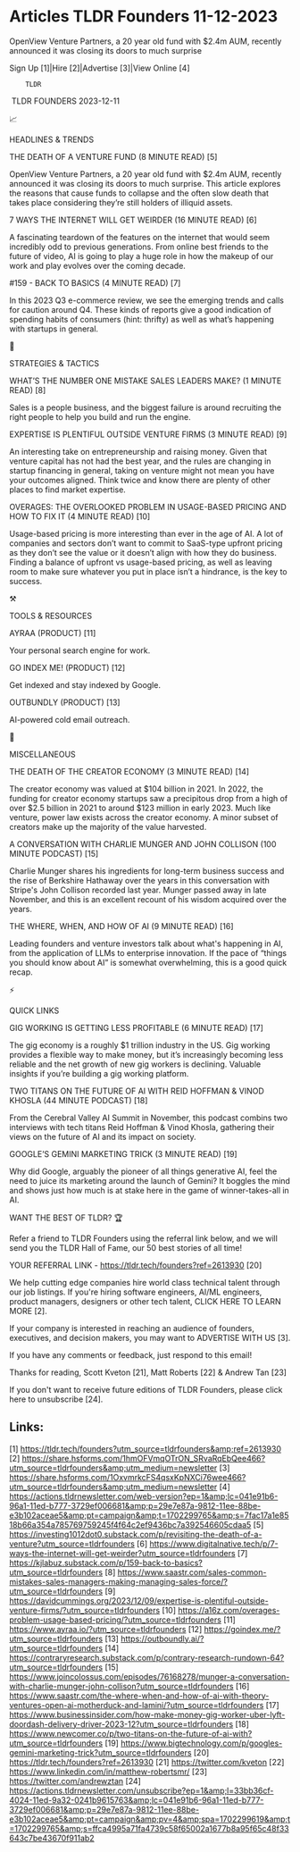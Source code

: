 # Articles TLDR Founders 11-12-2023

OpenView Venture Partners, a 20 year old fund with $2.4m AUM, recently
announced it was closing its doors to much surprise  

Sign Up [1]|Hire [2]|Advertise [3]|View Online [4] 

		TLDR 

 TLDR FOUNDERS 2023-12-11

📈 

HEADLINES & TRENDS

 THE DEATH OF A VENTURE FUND (8 MINUTE READ) [5] 

 OpenView Venture Partners, a 20 year old fund with $2.4m AUM,
recently announced it was closing its doors to much surprise. This
article explores the reasons that cause funds to collapse and the
often slow death that takes place considering they’re still holders
of illiquid assets. 

 7 WAYS THE INTERNET WILL GET WEIRDER (16 MINUTE READ) [6] 

 A fascinating teardown of the features on the internet that would
seem incredibly odd to previous generations. From online best friends
to the future of video, AI is going to play a huge role in how the
makeup of our work and play evolves over the coming decade. 

 #159 - BACK TO BASICS (4 MINUTE READ) [7] 

 In this 2023 Q3 e-commerce review, we see the emerging trends and
calls for caution around Q4. These kinds of reports give a good
indication of spending habits of consumers (hint: thrifty) as well as
what’s happening with startups in general. 

🧠 

STRATEGIES & TACTICS

 WHAT’S THE NUMBER ONE MISTAKE SALES LEADERS MAKE? (1 MINUTE READ)
[8] 

 Sales is a people business, and the biggest failure is around
recruiting the right people to help you build and run the engine. 

 EXPERTISE IS PLENTIFUL OUTSIDE VENTURE FIRMS (3 MINUTE READ) [9] 

 An interesting take on entrepreneurship and raising money. Given that
venture capital has not had the best year, and the rules are changing
in startup financing in general, taking on venture might not mean you
have your outcomes aligned. Think twice and know there are plenty of
other places to find market expertise. 

 OVERAGES: THE OVERLOOKED PROBLEM IN USAGE-BASED PRICING AND HOW TO
FIX IT (4 MINUTE READ) [10] 

 Usage-based pricing is more interesting than ever in the age of AI. A
lot of companies and sectors don’t want to commit to SaaS-type
upfront pricing as they don’t see the value or it doesn’t align
with how they do business. Finding a balance of upfront vs usage-based
pricing, as well as leaving room to make sure whatever you put in
place isn’t a hindrance, is the key to success. 

⚒️ 

TOOLS & RESOURCES

 AYRAA (PRODUCT) [11] 

 Your personal search engine for work. 

 GO INDEX ME! (PRODUCT) [12] 

 Get indexed and stay indexed by Google. 

 OUTBUNDLY (PRODUCT) [13] 

 AI-powered cold email outreach. 

🎁 

MISCELLANEOUS

 THE DEATH OF THE CREATOR ECONOMY (3 MINUTE READ) [14] 

 The creator economy was valued at $104 billion in 2021. In 2022, the
funding for creator economy startups saw a precipitous drop from a
high of over $2.5 billion in 2021 to around $123 million in early
2023. Much like venture, power law exists across the creator economy.
A minor subset of creators make up the majority of the value
harvested. 

 A CONVERSATION WITH CHARLIE MUNGER AND JOHN COLLISON (100 MINUTE
PODCAST) [15] 

 Charlie Munger shares his ingredients for long-term business success
and the rise of Berkshire Hathaway over the years in this conversation
with Stripe's John Collison recorded last year. Munger passed away in
late November, and this is an excellent recount of his wisdom acquired
over the years. 

 THE WHERE, WHEN, AND HOW OF AI (9 MINUTE READ) [16] 

 Leading founders and venture investors talk about what's happening in
AI, from the application of LLMs to enterprise innovation. If the pace
of “things you should know about AI” is somewhat overwhelming,
this is a good quick recap. 

⚡ 

QUICK LINKS

 GIG WORKING IS GETTING LESS PROFITABLE (6 MINUTE READ) [17] 

 The gig economy is a roughly $1 trillion industry in the US. Gig
working provides a flexible way to make money, but it’s increasingly
becoming less reliable and the net growth of new gig workers is
declining. Valuable insights if you’re building a gig working
platform. 

 TWO TITANS ON THE FUTURE OF AI WITH REID HOFFMAN & VINOD KHOSLA (44
MINUTE PODCAST) [18] 

 From the Cerebral Valley AI Summit in November, this podcast combins
two interviews with tech titans Reid Hoffman & Vinod Khosla, gathering
their views on the future of AI and its impact on society. 

 GOOGLE’S GEMINI MARKETING TRICK (3 MINUTE READ) [19] 

 Why did Google, arguably the pioneer of all things generative AI,
feel the need to juice its marketing around the launch of Gemini? It
boggles the mind and shows just how much is at stake here in the game
of winner-takes-all in AI. 

WANT THE BEST OF TLDR? 🏆

Refer a friend to TLDR Founders using the referral link below, and we
will send you the TLDR Hall of Fame, our 50 best stories of all time!

YOUR REFERRAL LINK - https://tldr.tech/founders?ref=2613930 [20]

 We help cutting edge companies hire world class technical talent
through our job listings. If you're hiring software engineers, AI/ML
engineers, product managers, designers or other tech talent, CLICK
HERE TO LEARN MORE [2]. 

If your company is interested in reaching an audience of founders,
executives, and decision makers, you may want to ADVERTISE WITH US
[3]. 

If you have any comments or feedback, just respond to this email! 

Thanks for reading, 
Scott Kveton [21], Matt Roberts [22] & Andrew Tan [23] 

If you don't want to receive future editions of TLDR Founders,
please click here to unsubscribe [24]. 

 

Links:
------
[1] https://tldr.tech/founders?utm_source=tldrfounders&amp;ref=2613930
[2] https://share.hsforms.com/1hmOFVmqOTrON_SRvaRqEbQee466?utm_source=tldrfounders&amp;utm_medium=newsletter
[3] https://share.hsforms.com/1OxvmrkcFS4qsxKpNXCi76wee466?utm_source=tldrfounders&amp;utm_medium=newsletter
[4] https://actions.tldrnewsletter.com/web-version?ep=1&amp;lc=041e91b6-96a1-11ed-b777-3729ef006681&amp;p=29e7e87a-9812-11ee-88be-e3b102aceae5&amp;pt=campaign&amp;t=1702299765&amp;s=7fac17a1e8518b66a354a785769759245f4f64c2ef9436bc7a392546605cdaa5
[5] https://investing1012dot0.substack.com/p/revisiting-the-death-of-a-venture?utm_source=tldrfounders
[6] https://www.digitalnative.tech/p/7-ways-the-internet-will-get-weirder?utm_source=tldrfounders
[7] https://kjlabuz.substack.com/p/159-back-to-basics?utm_source=tldrfounders
[8] https://www.saastr.com/sales-common-mistakes-sales-managers-making-managing-sales-force/?utm_source=tldrfounders
[9] https://davidcummings.org/2023/12/09/expertise-is-plentiful-outside-venture-firms/?utm_source=tldrfounders
[10] https://a16z.com/overages-problem-usage-based-pricing/?utm_source=tldrfounders
[11] https://www.ayraa.io/?utm_source=tldrfounders
[12] https://goindex.me/?utm_source=tldrfounders
[13] https://outboundly.ai/?utm_source=tldrfounders
[14] https://contraryresearch.substack.com/p/contrary-research-rundown-64?utm_source=tldrfounders
[15] https://www.joincolossus.com/episodes/76168278/munger-a-conversation-with-charlie-munger-john-collison?utm_source=tldrfounders
[16] https://www.saastr.com/the-where-when-and-how-of-ai-with-theory-ventures-open-ai-motherduck-and-lamini/?utm_source=tldrfounders
[17] https://www.businessinsider.com/how-make-money-gig-worker-uber-lyft-doordash-delivery-driver-2023-12?utm_source=tldrfounders
[18] https://www.newcomer.co/p/two-titans-on-the-future-of-ai-with?utm_source=tldrfounders
[19] https://www.bigtechnology.com/p/googles-gemini-marketing-trick?utm_source=tldrfounders
[20] https://tldr.tech/founders?ref=2613930
[21] https://twitter.com/kveton
[22] https://www.linkedin.com/in/matthew-robertsmr/
[23] https://twitter.com/andrewztan
[24] https://actions.tldrnewsletter.com/unsubscribe?ep=1&amp;l=33bb36cf-4024-11ed-9a32-0241b9615763&amp;lc=041e91b6-96a1-11ed-b777-3729ef006681&amp;p=29e7e87a-9812-11ee-88be-e3b102aceae5&amp;pt=campaign&amp;pv=4&amp;spa=1702299619&amp;t=1702299765&amp;s=ffca4995a71fa4739c58f65002a1677b8a95f65c48f33643c7be43670f911ab2